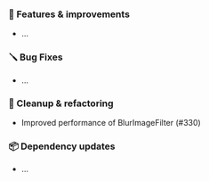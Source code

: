 ### 🚀 Features & improvements

- ...

### 🪛 Bug Fixes

- ...

### 🧽 Cleanup & refactoring

- Improved performance of BlurImageFilter (#330)

### 📦 Dependency updates

- ...